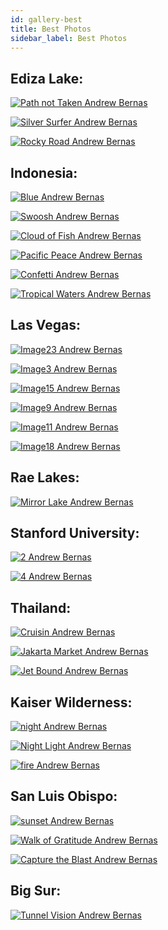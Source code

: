 ```yaml
---
id: gallery-best
title: Best Photos
sidebar_label: Best Photos
---
```


## Ediza Lake:

[![Path not Taken Andrew Bernas](assets/gallery/Path_not_Taken.jpg)](assets/gallery/large/Path_not_Taken.jpg)

[![Silver Surfer Andrew Bernas](assets/gallery/Silver_Surfer_AB.jpg)](assets/gallery/large/Silver_Surfer_AB.jpg)

[![Rocky Road Andrew Bernas](assets/gallery/Rocky_Road_AB.jpg)](assets/gallery/large/Rocky_Road_AB.jpg)

## Indonesia:

[![Blue Andrew Bernas](assets/gallery/Blue_AB.jpg)](assets/gallery/large/Blue_AB.jpg)

[![Swoosh Andrew Bernas](assets/gallery/Swoosh.jpg)](assets/gallery/large/Swoosh.jpg)

[![Cloud of Fish Andrew Bernas](assets/gallery/Cloud_of_Fish.jpg)](assets/gallery/large/Cloud_of_Fish.jpg)

[![Pacific Peace Andrew Bernas](assets/gallery/Pacific_Peace_AB.jpg)](assets/gallery/large/Pacific_Peace_AB.jpg)

[![Confetti Andrew Bernas](assets/gallery/Confetti_AB.jpg)](assets/gallery/large/Confetti_AB.jpg)

[![Tropical Waters Andrew Bernas](assets/gallery/Tropical_Waters.jpg)](assets/gallery/large/Tropical_Waters.jpg)

## Las Vegas:

[![Image23 Andrew Bernas](assets/gallery/Image23.jpg)](assets/gallery/large/Image23.jpg)

[![Image3 Andrew Bernas](assets/gallery/Image3.jpg)](assets/gallery/large/Image3.jpg)

[![Image15 Andrew Bernas](assets/gallery/Image15.jpg)](assets/gallery/large/Image15.jpg)

[![Image9 Andrew Bernas](assets/gallery/Image9.jpg)](assets/gallery/large/Image9.jpg)

[![Image11 Andrew Bernas](assets/gallery/Image11.jpg)](assets/gallery/large/Image11.jpg)

[![Image18 Andrew Bernas](assets/gallery/Image18.jpg)](assets/gallery/large/Image18.jpg)

## Rae Lakes:

[![Mirror Lake Andrew Bernas](assets/gallery/Mirror_Lake_AB.jpg)](assets/gallery/large/Mirror_Lake_AB.jpg)

## Stanford University: 

[![2 Andrew Bernas](assets/gallery/2.jpg)](assets/gallery/large/2.jpg)

[![4 Andrew Bernas](assets/gallery/4.jpg)](assets/gallery/large/4.jpg)

## Thailand:

[![Cruisin Andrew Bernas](assets/gallery/Cruisin_AB.jpg)](assets/gallery/large/Cruisin_AB.jpg)

[![Jakarta Market Andrew Bernas](assets/gallery/Jakarta_Market_AB.jpg)](assets/gallery/large/Jakarta_Market_AB.jpg)

[![Jet Bound Andrew Bernas](assets/gallery/Jet_Bound_AB.jpg)](assets/gallery/large/Jet_Bound_AB.jpg)

## Kaiser Wilderness:

[![night Andrew Bernas](assets/gallery/night.jpg)](assets/gallery/large/night.jpg)

[![Night Light Andrew Bernas](assets/gallery/Night_Light_AB.jpg)](assets/gallery/large/Night_Light_AB.jpg)

[![fire Andrew Bernas](assets/gallery/fire.jpg)](assets/gallery/large/fire.jpg)

## San Luis Obispo:

[![sunset Andrew Bernas](assets/gallery/sunset.jpg)](assets/gallery/large/sunset.jpg)

[![Walk of Gratitude Andrew Bernas](assets/gallery/Walk_of_Gratitude_AB.jpg)](assets/gallery/large/Walk_of_Gratitude_AB.jpg)

[![Capture the Blast Andrew Bernas](assets/gallery/Capture_the_Blast_AB.jpg)](assets/gallery/large/Capture_the_Blast_AB.jpg)

## Big Sur: 

[![Tunnel Vision Andrew Bernas](assets/gallery/Tunnel_Vision_AB.jpg)](assets/gallery/large/Tunnel_Vision_AB.jpg)